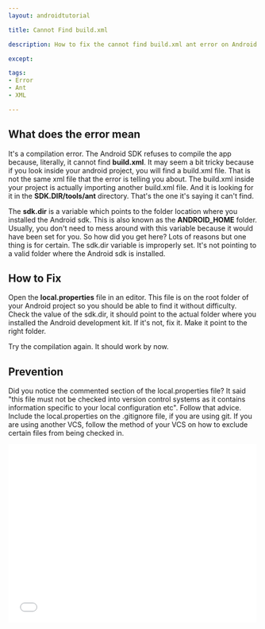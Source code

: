 ```yaml
---
layout: androidtutorial

title: Cannot Find build.xml

description: How to fix the cannot find build.xml ant error on Android

except:

tags:
- Error
- Ant
- XML

---
```



## What does the error mean

It's a compilation error. The Android SDK refuses to compile the app because, literally, it cannot find **build.xml**. It may seem a bit tricky because if you look inside your android project, you will find a build.xml file. That is not the same xml file that the error is telling you about. The build.xml inside your project is actually importing another build.xml file. And it is looking for it in the **SDK.DIR/tools/ant** directory. That's the one it's saying it can't find. 

The **sdk.dir** is a variable which points to the folder location where you installed the Android sdk. This is also known as the **ANDROID\_HOME** folder. Usually, you don't need to mess around with this variable because it would have been set for you. So how did you get here? Lots of reasons but one thing is for certain. The sdk.dir variable is improperly set. It's not pointing to a valid folder where the Android sdk is installed. 

## How to Fix

Open the **local.properties** file in an editor. This file is on the root folder of your Android project so you should be able to find it without difficulty. Check the value of the sdk.dir, it should point to the actual folder where you installed the Android development kit. If it's not, fix it. Make it point to the right folder. 

Try the compilation again. It should work by now.

## Prevention

Did you notice the commented section of the local.properties file? It said "this file must not be checked into version control systems as it contains information specific to your local configuration etc". Follow that advice. Include the local.properties on the .gitignore file, if you are using git. If you are using another VCS, follow the method of your VCS on how to exclude certain files from being checked in.

<div class="video-container">
<iframe src="//player.vimeo.com/video/108198684" width="500" height="359" frameborder="0" webkitallowfullscreen mozallowfullscreen allowfullscreen></iframe> 
</div>
